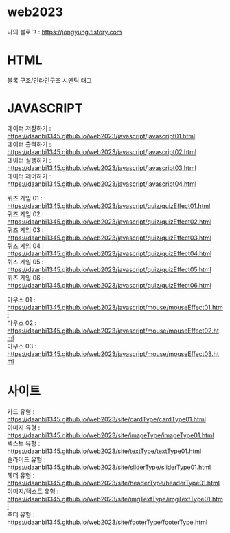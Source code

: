 # web2023

 나의 블로그 : https://jongyung.tistory.com
 
# HTML
블록 구조/인라인구조
시멘틱 태그

# JAVASCRIPT
데이터 저장하기 : https://daanbi1345.github.io/web2023/javascript/javascript01.html  
데이터 출력하기 : https://daanbi1345.github.io/web2023/javascript/javascript02.html  
데이터 실행하기 : https://daanbi1345.github.io/web2023/javascript/javascript03.html   
데이터 제어하기 : https://daanbi1345.github.io/web2023/javascript/javascript04.html   

퀴즈 게임 01 : https://daanbi1345.github.io/web2023/javascript/quiz/quizEffect01.html   
퀴즈 게임 02 : https://daanbi1345.github.io/web2023/javascript/quiz/quizEffect02.html   
퀴즈 게임 03 : https://daanbi1345.github.io/web2023/javascript/quiz/quizEffect03.html   
퀴즈 게임 04 : https://daanbi1345.github.io/web2023/javascript/quiz/quizEffect04.html   
퀴즈 게임 05 : https://daanbi1345.github.io/web2023/javascript/quiz/quizEffect05.html   
퀴즈 게임 06 : https://daanbi1345.github.io/web2023/javascript/quiz/quizEffect06.html




마우스 01 : https://daanbi1345.github.io/web2023/javascript/mouse/mouseEffect01.html   
마우스 02 : https://daanbi1345.github.io/web2023/javascript/mouse/mouseEffect02.html   
마우스 03 : https://daanbi1345.github.io/web2023/javascript/mouse/mouseEffect03.html

# 사이트
카드 유형 :   https://daanbi1345.github.io/web2023/site/cardType/cardType01.html   
이미지 유형 :   https://daanbi1345.github.io/web2023/site/imageType/imageType01.html   
텍스트 유형 :   https://daanbi1345.github.io/web2023/site/textType/textType01.html   
슬라이드 유형 :   https://daanbi1345.github.io/web2023/site/sliderType/sliderType01.html   
헤더 유형 : https://daanbi1345.github.io/web2023/site/headerType/headerType01.html   
이미지/텍스트 유형 : https://daanbi1345.github.io/web2023/site/imgTextType/imgTextType01.html   
푸터 유형 : https://daanbi1345.github.io/web2023/site/footerType/footerType.html
